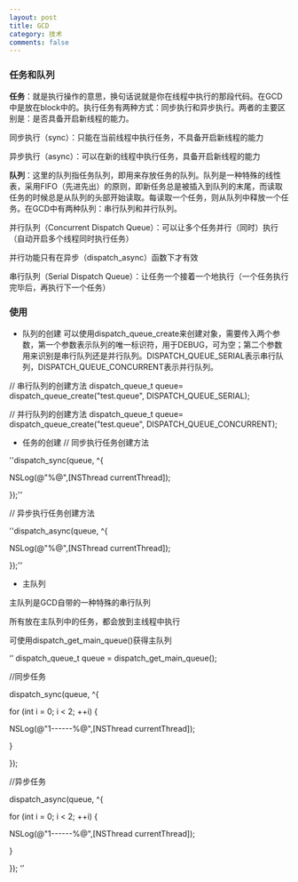 ```yaml
---
layout: post
title: GCD
category: 技术
comments: false
---
```


### 任务和队列

**任务**：就是执行操作的意思，换句话说就是你在线程中执行的那段代码。在GCD中是放在block中的。执行任务有两种方式：同步执行和异步执行。两者的主要区别是：是否具备开启新线程的能力。

同步执行（sync）：只能在当前线程中执行任务，不具备开启新线程的能力

异步执行（async）：可以在新的线程中执行任务，具备开启新线程的能力


**队列**：这里的队列指任务队列，即用来存放任务的队列。队列是一种特殊的线性表，采用FIFO（先进先出）的原则，即新任务总是被插入到队列的末尾，而读取任务的时候总是从队列的头部开始读取。每读取一个任务，则从队列中释放一个任务。在GCD中有两种队列：串行队列和并行队列。

并行队列（Concurrent Dispatch Queue）：可以让多个任务并行（同时）执行（自动开启多个线程同时执行任务）

并行功能只有在异步（dispatch_async）函数下才有效

串行队列（Serial Dispatch Queue）：让任务一个接着一个地执行（一个任务执行完毕后，再执行下一个任务）


### 使用

* 队列的创建
可以使用dispatch_queue_create来创建对象，需要传入两个参数，第一个参数表示队列的唯一标识符，用于DEBUG，可为空；第二个参数用来识别是串行队列还是并行队列。DISPATCH_QUEUE_SERIAL表示串行队列，DISPATCH_QUEUE_CONCURRENT表示并行队列。

// 串行队列的创建方法
dispatch_queue_t queue= dispatch_queue_create("test.queue", DISPATCH_QUEUE_SERIAL);

// 并行队列的创建方法
dispatch_queue_t queue= dispatch_queue_create("test.queue", DISPATCH_QUEUE_CONCURRENT);

* 任务的创建
// 同步执行任务创建方法

''dispatch_sync(queue, ^{

NSLog(@"%@",[NSThread currentThread]); 

});''

// 异步执行任务创建方法

''dispatch_async(queue, ^{

NSLog(@"%@",[NSThread currentThread]);

});''


* 主队列

主队列是GCD自带的一种特殊的串行队列

所有放在主队列中的任务，都会放到主线程中执行

可使用dispatch_get_main_queue()获得主队列

‘’
dispatch_queue_t queue = dispatch_get_main_queue();

//同步任务

dispatch_sync(queue, ^{

for (int i = 0; i < 2; ++i) {

NSLog(@"1------%@",[NSThread currentThread]);

}

});

//异步任务

dispatch_async(queue, ^{

for (int i = 0; i < 2; ++i) {

NSLog(@"1------%@",[NSThread currentThread]);

}

});
‘’

